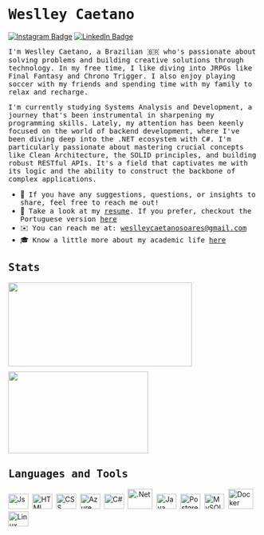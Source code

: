 # <samp>Weslley Caetano</samp> 

[![Instagram Badge](https://img.shields.io/badge/Instagram-%23E4405F.svg?&style=flat-square&logo=instagram&logoColor=white&color=071A2C&link=https://www.instagram.com/mupezzuol)](https://www.instagram.com/_weslleycaetano)
[![LinkedIn Badge](https://img.shields.io/badge/LinkedIn-%23E4405F.svg?&style=flat-square&logo=linkedin&logoColor=white&color=071A2C&link=https://www.linkedin.com/in/mupezzuol/)](https://www.linkedin.com/in/weslleycsoares/)

<samp> I'm Weslley Caetano, a Brazilian 🇧🇷 who's passionate about solving problems and building creative solutions through technology. In my free time, I like diving into JRPGs like Final Fantasy and Chrono Trigger. I also enjoy playing soccer with my friends and spending time with my family to relax and recharge.

<samp>I'm currently studying Systems Analysis and Development, a journey that's been instrumental in sharpening my programming skills. Lately, my attention has been keenly focused on the world of backend development, where I've been diving deep into the .NET ecosystem with C#. I'm particularly passionate about mastering crucial concepts like Clean Architecture, the SOLID principles, and building robust RESTful APIs. It's a field that captivates me with its logic and the ability to construct the backbone of complex applications.
</samp>


- 🤝 &nbsp;<samp>If you have any suggestions, questions, or insights to share, feel free to reach me out!</samp>
- 📄 &nbsp;<samp>Take a look at my [resume](https://wescaetano.github.io/weslley-portfolio/assets/cv-weslley-en.pdf). If you prefer, checkout the Portuguese version [here](https://wescaetano.github.io/weslley-portfolio/assets/cv-weslley-pt.pdf)</samp>
- ✉️ &nbsp;<samp>You can reach me at: weslleycaetanosoares@gmail.com</samp>
- 🎓 &nbsp;<samp>Know a little more about my academic life [here](https://github.com/wescaetano/academic-life)</samp>


<div>
  <h2><samp>Stats</samp></h2>
  <div align="left" style="display: flex; flex-wrap: wrap; gap: 10px;">
    <img width="368" height="168" src="https://github-readme-stats.vercel.app/api?username=wescaetano&theme=gotham&show_icons=true" />
    <img width="280" height="164" src="https://github-readme-stats.vercel.app/api/top-langs/?username=wescaetano&theme=gotham&layout=compact" />
  </div>
</div>


<div align="left">
  <h2><samp>Languages and Tools</samp></h2>
  <img src="https://cdn.jsdelivr.net/gh/devicons/devicon@latest/icons/javascript/javascript-original.svg" alt="Js" title="JavaScript" width="40" height="30" style="display: inline-block; margin-bottom: 5px;" />&nbsp;
  <img src="https://cdn.jsdelivr.net/gh/devicons/devicon@latest/icons/html5/html5-original.svg" alt="HTML" title="HTML" width="40" height="30"  style="display: inline-block; margin-bottom: 5px;" />&nbsp;
  <img src="https://cdn.jsdelivr.net/gh/devicons/devicon@latest/icons/css3/css3-original.svg" alt="CSS" title="CSS" width="40" height="30"  style="display: inline-block; margin-bottom: 5px;" />&nbsp;
  <img src="https://cdn.jsdelivr.net/gh/devicons/devicon@latest/icons/azure/azure-original.svg" alt="Azure" title="Azure" width="40" height="30"  style="display: inline-block; margin-bottom: 5px;" />&nbsp;
  <img src="https://cdn.jsdelivr.net/gh/devicons/devicon@latest/icons/csharp/csharp-original.svg" alt="C#" title="C#" width="40" height="30"  style="display: inline-block; margin-bottom: 5px;" />&nbsp;
  <img src="https://cdn.jsdelivr.net/gh/devicons/devicon@latest/icons/dot-net/dot-net-original.svg" alt=".Net" title=".Net" width="50" height="40"  style="display: inline-block; margin-bottom: 5px;" />&nbsp;
  <img src="https://cdn.jsdelivr.net/gh/devicons/devicon@latest/icons/java/java-original.svg" alt="Java" title="Java" width="40" height="30"  style="display: inline-block; margin-bottom: 5px;" />&nbsp;
  <img src="https://cdn.jsdelivr.net/gh/devicons/devicon@latest/icons/postgresql/postgresql-original.svg" alt="Postgres" title="PostgreSQL" width="40" height="30"  style="display: inline-block; margin-bottom: 5px;" />&nbsp;
  <img src="https://cdn.jsdelivr.net/gh/devicons/devicon@latest/icons/mysql/mysql-original.svg" alt="MySQL" title="MySQL" width="40" height="30"  style="display: inline-block; margin-bottom: 5px;" />&nbsp;
  <img src="https://cdn.jsdelivr.net/gh/devicons/devicon@latest/icons/docker/docker-original.svg" alt="Docker" title="Docker" width="50" height="40"  style="display: inline-block; margin-bottom: 5px;" />&nbsp;
  <img src="https://cdn.jsdelivr.net/gh/devicons/devicon@latest/icons/linux/linux-original.svg" alt="Linux" title="Linux" width="40" height="30" style="display: inline-block; margin-bottom: 5px;" />&nbsp;

</div>
                                                      
